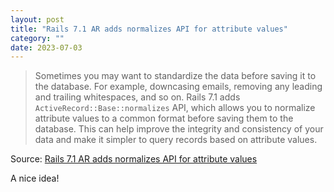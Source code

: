 ```yaml
---
layout: post
title: "Rails 7.1 AR adds normalizes API for attribute values"
category: ""
date: 2023-07-03
---
```


>Sometimes you may want to standardize the data before saving it to the database. For example, downcasing emails, removing any leading and trailing whitespaces, and so on. Rails 7.1 adds `ActiveRecord::Base::normalizes` API, which allows you to normalize attribute values to a common format before saving them to the database. This can help improve the integrity and consistency of your data and make it simpler to query records based on attribute values.

Source: [Rails 7.1 AR adds normalizes API for attribute values](https://blog.kiprosh.com/rails-7-1-activerecord-adds-normalizes-api/)

A nice idea!
